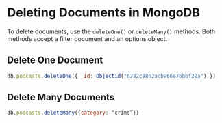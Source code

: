 # Deleting Documents in MongoDB

To delete documents, use the ```deleteOne()``` or ```deleteMany()``` methods. Both methods accept a filter document and an options object.

## Delete One Document

~~~js
db.podcasts.deleteOne({ _id: Objectid("6282c9862acb966e76bbf20a") })
~~~

## Delete Many Documents

~~~js
db.podcasts.deleteMany({category: “crime”})
~~~

